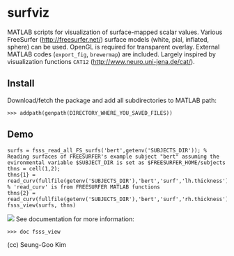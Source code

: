 # surfviz

MATLAB scripts for visualization of surface-mapped scalar values. Various FreeSurfer (http://freesurfer.net/) surface models (white, pial, inflated, sphere) can be used. OpenGL is required for transparent overlay. External MATLAB codes (`export_fig`, `brewermap`) are included. Largely inspired by visualization functions `CAT12` (http://www.neuro.uni-jena.de/cat/).

## Install
Download/fetch the package and add all subdirectories to MATLAB path:
```
>>> addpath(genpath(DIRECTORY_WHERE_YOU_SAVED_FILES))
```

## Demo
```
surfs = fsss_read_all_FS_surfs('bert',getenv('SUBJECTS_DIR')); % Reading surfaces of FREESURFER's example subject "bert" assuming the evironmental variable $SUBJECT_DIR is set as $FREESURFER_HOME/subjects
thns = cell(1,2);
thns{1} = read_curv(fullfile(getenv('SUBJECTS_DIR'),'bert','surf','lh.thickness')); % 'read_curv' is from FREESURFER MATLAB functions
thns{2} = read_curv(fullfile(getenv('SUBJECTS_DIR'),'bert','surf','rh.thickness'));
fsss_view(surfs, thns)
```
![](https://github.com/solleo/surfviz/blob/master/demo.png)
See documentation for more information:
```
>>> doc fsss_view
```

(cc) Seung-Goo Kim
